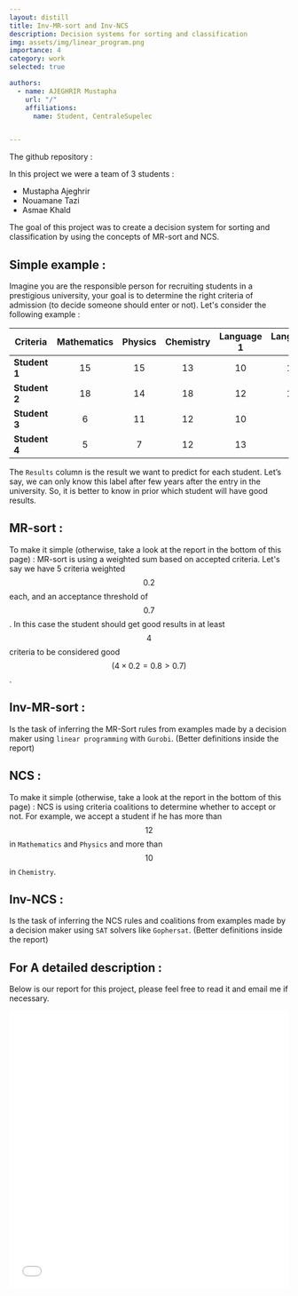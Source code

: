 ```yaml
---
layout: distill
title: Inv-MR-sort and Inv-NCS
description: Decision systems for sorting and classification
img: assets/img/linear_program.png
importance: 4
category: work
selected: true

authors:
  - name: AJEGHRIR Mustapha
    url: "/"
    affiliations:
      name: Student, CentraleSupelec


---
```



The github repository : 
<div style= "text-align: center;">
    <div class="github-card" data-github="Mustapha-AJEGHRIR"  data-repo="projet_sys_decision" data-height="" data-theme=""></div>
    <script src="//cdn.jsdelivr.net/github-cards/latest/widget.js"></script>
</div>


In this project we were a team of 3 students : 
- Mustapha Ajeghrir
- Nouamane Tazi
- Asmae Khald


The goal of this project was to create a decision system for sorting and classification by using the concepts of MR-sort and NCS.

## Simple example :
Imagine you are the responsible person for recruiting students in a prestigious university, your goal is to determine the right criteria of admission (to decide someone should enter or not). Let's consider the following example :


| Criteria      | Mathematics | Physics | Chemistry | Language 1 | Language 2 | Results 
| ------------- |:-------------:|:-----:|:-----:|:-----:|:-----:|:-----:|
| **Student 1**| 15 | 15 | 13 | 10 | 12 | Good |
| **Student 2**| 18 | 14 | 18 | 12 | 13 | Very Good |
| **Student 3**| 6 | 11 | 12 | 10 | 9 | Bad |
| **Student 4**| 5 | 7 | 12 | 13 | 4 | Very Bad |


The `Results` column is the result we want to predict for each student. Let’s say, we can only know this label after few years after the entry in the university. So, it is better to know in prior which student will have good results.

## MR-sort :
To make it simple (otherwise, take a look at the report in the bottom of this page) : MR-sort is using a weighted sum based on accepted criteria. Let's say we have 5 criteria weighted $$0.2$$ each, and an acceptance threshold of $$0.7$$. In this case the student should get good results in at least $$4$$ criteria to be considered good $$( 4 \times 0.2 = 0.8 > 0.7)$$.

## Inv-MR-sort :
Is the task of inferring the MR-Sort rules from examples made by a decision maker using `linear programming` with `Gurobi`. (Better definitions inside the report)

## NCS :
To make it simple (otherwise, take a look at the report in the bottom of this page) : NCS is using criteria coalitions to determine whether to accept or not. For example, we accept a student if he has more than $$12$$ in `Mathematics` and `Physics` and more than $$10$$ in `Chemistry`.

## Inv-NCS :
Is the task of inferring the NCS rules and coalitions from examples made by a decision maker using `SAT` solvers like `Gophersat`. (Better definitions inside the report)

## For A detailed description :
Below is our report for this project, please feel free to read it and email me if necessary.
<iframe src="/assets/pdf/Rapport_syst_mes_de_d_cision.pdf" style="width:100%; height:500px;" frameborder="0"></iframe>